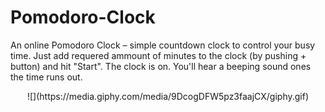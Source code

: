 # Pomodoro-Clock
An online Pomodoro Clock – simple countdown clock to control your busy time. Just add requered ammount of minutes to the clock (by pushing + button) and hit "Start". The clock is on. You'll hear a beeping sound ones the time runs out.

<p align="center">![](https://media.giphy.com/media/9DcogDFW5pz3faajCX/giphy.gif)</p>
